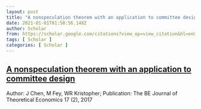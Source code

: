 ```yaml
---
layout: post
title: "A nonspeculation theorem with an application to committee design"
date: 2021-01-01T01:58:56.148Z
author: Scholar
from: https://scholar.google.com/citations?view_op=view_citation&hl=en&user=LETOZHoAAAAJ&citation_for_view=LETOZHoAAAAJ:ufrVoPGSRksC
tags: [ Scholar ]
categories: [ Scholar ]
---
```

<!--1609466336148-->
[A nonspeculation theorem with an application to committee design](https://scholar.google.com/citations?view_op=view_citation&hl=en&user=LETOZHoAAAAJ&citation_for_view=LETOZHoAAAAJ:ufrVoPGSRksC)
------

<div>
Author: J Chen, M Fey, WR Kristopher; Publication: The BE Journal of Theoretical Economics 17 (2), 2017
</div>
